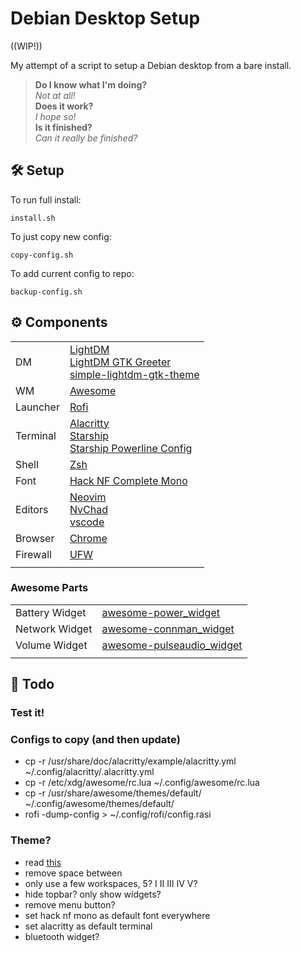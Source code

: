 # Debian Desktop Setup

((WIP!))

My attempt of a script to setup a Debian desktop from a bare install.

> **Do I know what I'm doing?**<br/>
> *Not at all!*<br/>
> **Does it work?**<br/>
> *I hope so!*<br/>
> **Is it finished?**<br/>
> *Can it really be finished?*<br/>

## 🛠️ Setup
To run full install:
```
install.sh
```
To just copy new config:
```
copy-config.sh
```
To add current config to repo:
```
backup-config.sh
```

## ⚙️ Components
 |  |  |
 | --- | --- |
 | DM | [LightDM](https://github.com/canonical/lightdm) <br/> [LightDM GTK Greeter](https://github.com/Xubuntu/lightdm-gtk-greeter) <br/>[simple-lightdm-gtk-theme](https://github.com/freande/simple-lightdm-gtk-theme) |
 | WM | [Awesome](https://awesomewm.org/) |
 | Launcher | [Rofi](https://github.com/davatorium/rofi) |
 | Terminal | [Alacritty](https://alacritty.org/) <br/> [Starship](https://starship.rs/) <br/> [Starship Powerline Config](https://github.com/freande/starship-powerline-config) |
 | Shell | [Zsh](https://www.zsh.org/) |
 | Font | [Hack NF Complete Mono](https://github.com/ryanoasis/nerd-fonts.git) |
 | Editors | [Neovim](https://neovim.io/) <br/> [NvChad](https://github.com/NvChad/NvChad) <br/> [vscode](https://code.visualstudio.com/) |
 | Browser | [Chrome](https://www.google.com/chrome/) |
 | Firewall | [UFW](https://manpages.ubuntu.com/manpages/bionic/en/man8/ufw.8.html) |
 |  |  |

### Awesome Parts
|  |  |
 |---|---|
 | Battery Widget | [awesome-power_widget](https://github.com/stefano-m/awesome-power_widget) |
 | Network Widget | [awesome-connman_widget](https://github.com/stefano-m/awesome-connman_widget) |
 | Volume Widget | [awesome-pulseaudio_widget](https://github.com/stefano-m/awesome-pulseaudio_widget) |
 |  |  |
 
## 📝 Todo
### Test it!
### Configs to copy (and then update)
- cp -r /usr/share/doc/alacritty/example/alacritty.yml  ~/.config/alacritty/.alacritty.yml
- cp -r /etc/xdg/awesome/rc.lua ~/.config/awesome/rc.lua
- cp -r /usr/share/awesome/themes/default/ ~/.config/awesome/themes/default/
- rofi -dump-config > ~/.config/rofi/config.rasi
### Theme?
- read [this](http://epsi-rns.github.io/desktop/2019/06/15/awesome-overview.html)
- remove space between
- only use a few workspaces, 5? I II III IV V?
- hide topbar? only show widgets?
- remove menu button?
- set hack nf mono as default font everywhere
- set alacritty as default terminal
- bluetooth widget?
